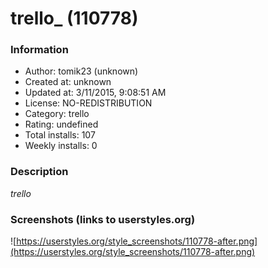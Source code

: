 # trello_ (110778)

### Information
- Author: tomik23 (unknown)
- Created at: unknown
- Updated at: 3/11/2015, 9:08:51 AM
- License: NO-REDISTRIBUTION
- Category: trello
- Rating: undefined
- Total installs: 107
- Weekly installs: 0


### Description
_trello_


### Screenshots (links to userstyles.org)
![https://userstyles.org/style_screenshots/110778-after.png](https://userstyles.org/style_screenshots/110778-after.png)


